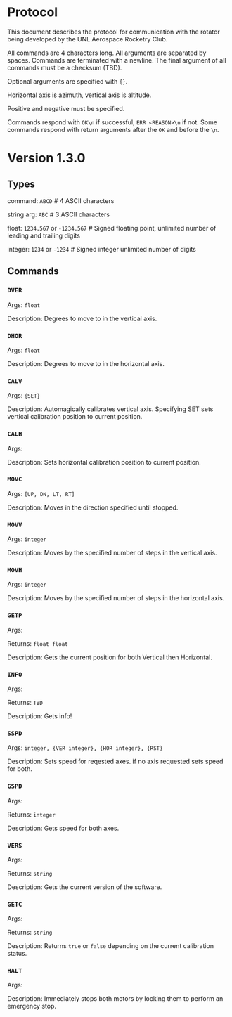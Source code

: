# Protocol
This document describes the protocol for communication with the rotator being
developed by the UNL Aerospace Rocketry Club.

All commands are 4 characters long. All arguments are separated by spaces.
Commands are terminated with a newline. The final argument of all commands must
be a checksum (TBD).

Optional arguments are specified with `{}`.

Horizontal axis is azimuth, vertical axis is altitude.

Positive and negative must be specified.

Commands respond with `OK\n` if successful, `ERR <REASON>\n` if not. Some commands
respond with return arguments after the `OK` and before the `\n`.

# Version 1.3.0

## Types
command:    `ABCD` # 4 ASCII characters

string arg: `ABC`  # 3 ASCII characters

float:      `1234.567` or `-1234.567` # Signed floating point, unlimited number of leading and trailing digits

integer:    `1234` or `-1234` # Signed integer unlimited number of digits


## Commands
### `DVER`
Args: `float`

Description: Degrees to move to in the vertical axis.

### `DHOR`
Args: `float`

Description: Degrees to move to in the horizontal axis.

### `CALV`
Args: `{SET}`

Description: Automagically calibrates vertical axis. Specifying SET sets 
vertical calibration position to current position.

### `CALH`
Args:

Description: Sets horizontal calibration position to current position.

### `MOVC`
Args: `[UP, DN, LT, RT]`

Description: Moves in the direction specified until stopped.

### `MOVV`
Args: `integer`

Description: Moves by the specified number of steps in the vertical axis.

### `MOVH`
Args: `integer`

Description: Moves by the specified number of steps in the horizontal axis.

### `GETP`
Args:

Returns: `float float`

Description: Gets the current position for both Vertical then Horizontal.

### `INFO`
Args:

Returns: `TBD`

Description: Gets info!

### `SSPD`
Args: `integer, {VER integer}, {HOR integer}, {RST}`

Description: Sets speed for reqested axes. if no axis requested sets speed for both.

### `GSPD`
Args:

Returns: `integer`

Description: Gets speed for both axes.

### `VERS`
Args:

Returns: `string`

Description: Gets the current version of the software.

### `GETC`
Args:

Returns: `string`

Description: Returns `true` or `false` depending on the current calibration status.

### `HALT`
Args:

Description: Immediately stops both motors by locking them to perform an emergency stop.
